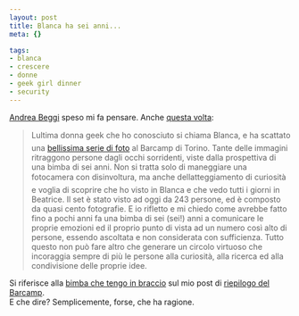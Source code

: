 ```yaml
--- 
layout: post
title: Blanca ha sei anni...
meta: {}

tags: 
- blanca
- crescere
- donne
- geek girl dinner
- security
---
```

[Andrea Beggi](http://www.andreabeggi.net/2008/02/25/di-tecnologia-di-donne-geek-di-condivisione-e-di-espressione/#comments) speso mi fa pensare. Anche [questa volta](http://www.andreabeggi.net/2008/02/25/di-tecnologia-di-donne-geek-di-condivisione-e-di-espressione/#comments):  
  
> Lultima donna geek che ho conosciuto si chiama Blanca, e ha scattato una [bellissima serie di foto](http://www.flickr.com/photos/funkysurfer/sets/72157603969900242/) al Barcamp di Torino. Tante delle immagini ritraggono persone dagli occhi sorridenti, viste dalla prospettiva di una bimba di sei anni. Non si tratta solo di maneggiare una fotocamera con disinvoltura, ma anche dellatteggiamento di curiosità e voglia di scoprire che ho visto in Blanca e che vedo tutti i giorni in Beatrice. Il set è stato visto ad oggi da 243 persone, ed è composto da quasi cento fotografie. E io rifletto e mi chiedo come avrebbe fatto fino a pochi anni fa una bimba di sei (sei!) anni a comunicare le proprie emozioni ed il proprio punto di vista ad un numero così alto di persone, essendo ascoltata e non considerata con sufficienza. Tutto questo non può fare altro che generare un circolo virtuoso che incoraggia sempre di più le persone alla curiosità, alla ricerca ed alla condivisione delle proprie idee.  
  
Si riferisce alla [bimba che tengo in braccio](http://www.lastknight.com/2008/02/24/che-meraviglia-il-torino-barcamp-2008/) sul mio post di [riepilogo del Barcamp](http://www.lastknight.com/2008/02/24/che-meraviglia-il-torino-barcamp-2008/).  
E che dire? Semplicemente, forse, che ha ragione.  
  
 
